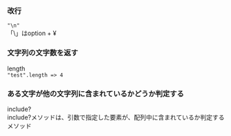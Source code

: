 ### 改行
`"\n"`<br>
「\」はoption + ¥

### 文字列の文字数を返す
length<br>
`"test".length => 4`

### ある文字が他の文字列に含まれているかどうか判定する
include?<br>
include?メソッドは、引数で指定した要素が、配列中に含まれているか判定するメソッド<br>
